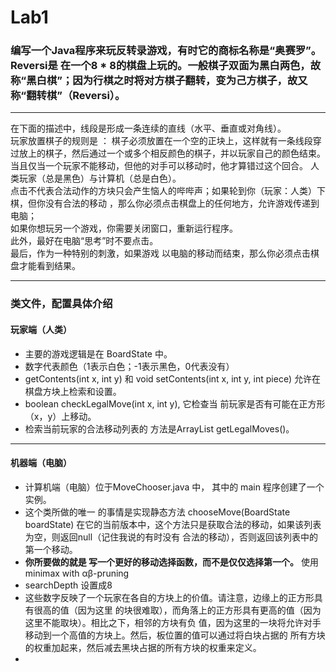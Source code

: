 Lab1
================================
### 编写一个Java程序来玩反转录游戏，有时它的商标名称是“奥赛罗”。Reversi是 在一个8 * 8的棋盘上玩的。一般棋子双面为黑白两色，故称“黑白棋”；因为行棋之时将对方棋子翻转，变为己方棋子，故又称“翻转棋”（Reversi）。
---------------------------
在下面的描述中，线段是形成一条连续的直线（水平、垂直或对角线）。  
玩家放置棋子的规则是 ： 棋子必须放置在一个空的正块上，这样就有一条线段穿过放上的棋子，然后通过一个或多个相反颜色的棋子，并以玩家自己的颜色结束。  
当且仅当一个玩家不能移动，但他的对手可以移动时，他才算错过这个回合。 
人类玩家（总是黑色）与计算机（总是白色）。   
点击不代表合法动作的方块只会产生恼人的哔哔声；如果轮到你（玩家：人类）下棋，但你没有合法的移动 ，那么你必须点击棋盘上的任何地方，允许游戏传递到电脑；  
如果你想玩另一个游戏，你需要关闭窗口，重新运行程序。  
此外，最好在电脑“思考”时不要点击。  
最后，作为一种特别的刺激，如果游戏 以电脑的移动而结束，那么你必须点击棋盘才能看到结果。
************************************
### 类文件，配置具体介绍
#### 玩家端（人类）
* 主要的游戏逻辑是在 BoardState 中。
* 数字代表颜色（1表示白色；-1表示黑色，0代表没有）
* getContents(int x, int y)  和  void setContents(int x, int y, int piece)    允许在棋盘方块上检索和设置。
* boolean checkLegalMove(int x, int y),  它检查当 前玩家是否有可能在正方形（x，y）上移动。
* 检索当前玩家的合法移动列表的 方法是ArrayList<Move> getLegalMoves()。 
************************************
  
#### 机器端（电脑）
  * 计算机端（电脑）位于MoveChooser.java 中， 其中的 main 程序创建了一个实例。
  * 这个类所做的唯一 的事情是实现静态方法 chooseMove(BoardState boardState) 在它的当前版本中，这个方法只是获取合法的移动，如果该列表为空，则返回null（记住我说的有时没有 合法的移动），否则返回该列表中的第一个移动。
  * **你所要做的就是 写一个更好的移动选择函数，而不是仅仅选择第一个。**  使用minimax with αβ-pruning
  * searchDepth 设置成8
  * 这些数字反映了一个玩家在各自的方块上的价值。请注意，边缘上的正方形具有很高的值（因为这里 的块很难取），而角落上的正方形具有更高的值（因为这里不能取块）。相比之下，相邻的方块有负 值，因为这里的一块将允许对手移动到一个高值的方块上。然后，板位置的值可以通过将白块占据的 所有方块的权重加起来，然后减去黑块占据的所有方块的权重来定义。
  * 
